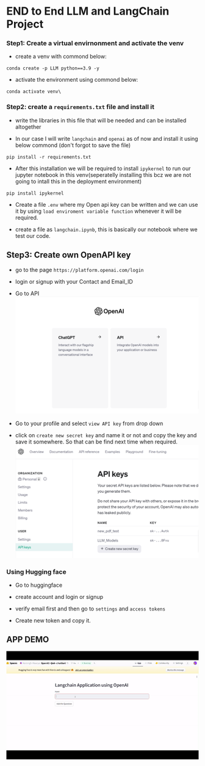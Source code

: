 # END to End LLM and LangChain Project

### Step1: Create a virtual envirnonment and activate the venv

- create a venv with commond below:

```
conda create -p LLM python==3.9 -y
```

- activate the environment using commond below:

```
conda activate venv\
```

### Step2: create a `requirements.txt` file and install it

- write the libraries in this file that will be needed and can be installed altogether

- In our case I will write `langchain` and `openai` as of now and install it using below commond (don't forgot to save the file)

```
pip install -r requirements.txt
```

- After this installation we will be required to install `ipykernel` to run our jupyter notebook in this venv(seperatelly installing this bcz we are not going to intall this in the deployment environment)

```
pip install ipykernel
```

- Create a file `.env` where my Open api key can be written and we can use it by using `load enviroment variable function`
whenever it will be required.

- create a file as `langchain.ipynb`, this is basically our notebook where we test our code.

## Step3: Create own OpenAPI key

- go to the page `https://platform.openai.com/login`
- login or signup with your Contact and Email_ID
- Go to API ![Alt text](doc_file/SelectAPI.png)

- Go to your profile and select `view API key` from drop down
- click on `create new secret key` and name it or not and copy the key and save it somewhere. So that can be find next time when required.
![Alt text](doc_file/create_key.png)

### Using Hugging face

- Go to huggingface

- create account and login or signup
- verify email first and then go to `settings` and `access tokens`
- Create new token and copy it.

## APP DEMO
![Alt text](doc_file/app_run.gif)